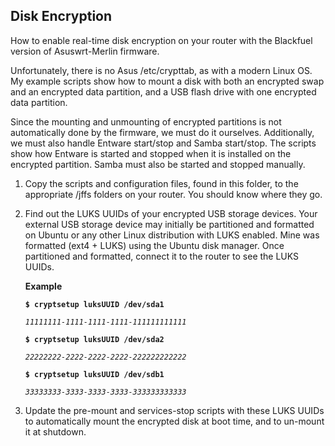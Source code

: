 Disk Encryption
---------------
How to enable real-time disk encryption on your router with the Blackfuel version of Asuswrt-Merlin firmware.

Unfortunately, there is no Asus /etc/crypttab, as with a modern Linux OS.  My example scripts show how to mount a disk with both an encrypted swap and an encrypted data partition, and a USB flash drive with one encrypted data partition.

Since the mounting and unmounting of encrypted partitions is not automatically done by the firmware, we must do it ourselves.  Additionally, we must also handle Entware start/stop and Samba start/stop.  The scripts show how Entware is started and stopped when it is installed on the encrypted partition.  Samba must also be started and stopped manually.

1. Copy the scripts and configuration files, found in this folder, to the appropriate /jffs folders on your router.  You should know where they go.

2. Find out the LUKS UUIDs of your encrypted USB storage devices.  Your external USB storage device may initially be partitioned and formatted on Ubuntu or any other Linux distribution with LUKS enabled.  Mine was formatted (ext4 + LUKS) using the Ubuntu disk manager.  Once partitioned and formatted, connect it to the router to see the LUKS UUIDs.

    **Example**
    
    **`$ cryptsetup luksUUID /dev/sda1`**
    
    *`11111111-1111-1111-1111-111111111111`*

    **`$ cryptsetup luksUUID /dev/sda2`**

    *`22222222-2222-2222-2222-222222222222`*

    **`$ cryptsetup luksUUID /dev/sdb1`**

    *`33333333-3333-3333-3333-333333333333`*

3. Update the pre-mount and services-stop scripts with these LUKS UUIDs to automatically mount the encrypted disk at boot time, and to un-mount it at shutdown.

